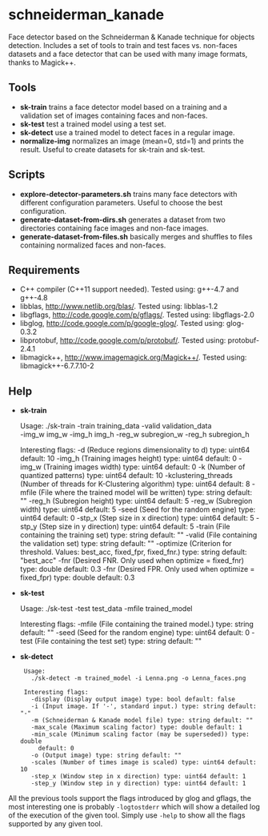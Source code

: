 schneiderman_kanade
===================

Face detector based on the Schneiderman & Kanade technique for objects
detection. Includes a set of tools to train and test faces vs. non-faces datasets
and a face detector that can be used with many image formats, thanks to Magick++.

Tools
-----
* **sk-train** trains a face detector model based on a training and a validation set of images containing faces and non-faces.
* **sk-test** test a trained model using a test set.
* **sk-detect** use a trained model to detect faces in a regular image.
* **normalize-img** normalizes an image (mean=0, std=1) and prints the result. Useful to create datasets for sk-train and sk-test.

Scripts
-------
 * **explore-detector-parameters.sh** trains many face detectors with different configuration parameters. Useful to choose the best configuration.
 * **generate-dataset-from-dirs.sh** generates a dataset from two directories containing face images and non-face images.
 * **generate-dataset-from-files.sh** basically merges and shuffles to files containing normalized faces and non-faces.

Requirements
------------
* C++ compiler (C++11 support needed). Tested using: g++-4.7 and g++-4.8
* libblas, http://www.netlib.org/blas/. Tested using: libblas-1.2
* libgflags, http://code.google.com/p/gflags/. Tested using: libgflags-2.0
* libglog, http://code.google.com/p/google-glog/. Tested using: glog-0.3.2
* libprotobuf, http://code.google.com/p/protobuf/. Tested using: protobuf-2.4.1
* libmagick++, http://www.imagemagick.org/Magick++/. Tested using: libmagick++-6.7.7.10-2

Help
----
 * **sk-train**

    Usage:
      ./sk-train -train training_data -valid validation_data \
        -img_w img_w -img_h img_h -reg_w subregion_w -reg_h subregion_h

    Interesting flags:
      -d (Reduce regions dimensionality to d) type: uint64 default: 10
      -img_h (Training images height) type: uint64 default: 0
      -img_w (Training images width) type: uint64 default: 0
      -k (Number of quantized patterns) type: uint64 default: 10
      -kclustering_threads (Number of threads for K-Clustering algorithm)
        type: uint64 default: 8
      -mfile (File where the trained model will be written) type: string
        default: ""
      -reg_h (Subregion height) type: uint64 default: 5
      -reg_w (Subregion width) type: uint64 default: 5
      -seed (Seed for the random engine) type: uint64 default: 0
      -stp_x (Step size in x direction) type: uint64 default: 5
      -stp_y (Step size in y direction) type: uint64 default: 5
      -train (File containing the training set) type: string default: ""
      -valid (File containing the validation set) type: string default: ""
      -optimize (Criterion for threshold. Values: best_acc, fixed_fpr,
        fixed_fnr.) type: string default: "best_acc"
      -fnr (Desired FNR. Only used when optimize = fixed_fnr) type: double
        default: 0.3
      -fnr (Desired FPR. Only used when optimize = fixed_fpr) type: double
        default: 0.3

 * **sk-test**

    Usage:
      ./sk-test -test test_data -mfile trained_model

    Interesting flags:
      -mfile (File containing the trained model.) type: string default: ""
      -seed (Seed for the random engine) type: uint64 default: 0
      -test (File containing the test set) type: string default: ""

 * **sk-detect**

        Usage:
          ./sk-detect -m trained_model -i Lenna.png -o Lenna_faces.png

        Interesting flags:
          -display (Display output image) type: bool default: false
          -i (Input image. If '-', standard input.) type: string default: "-"
          -m (Schneiderman & Kanade model file) type: string default: ""
          -max_scale (Maximum scaling factor) type: double default: 1
          -min_scale (Minimum scaling factor (may be superseded)) type: double
            default: 0
          -o (Output image) type: string default: ""
          -scales (Number of times image is scaled) type: uint64 default: 10
          -step_x (Window step in x direction) type: uint64 default: 1
          -step_y (Window step in y direction) type: uint64 default: 1

All the previous tools support the flags introduced by glog and gflags, the
most interesting one is probably `-logtostderr` which will show a detailed
log of the execution of the given tool. Simply use `-help` to show all the flags
supported by any given tool.